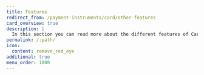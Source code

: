 ```yaml
---
title: Features
redirect_from: /payment-instruments/card/other-features
card_overview: true
description: |
  In this section you can read more about the different features of Card.
permalink: /:path/
icon:
  content: remove_red_eye
additional: true
menu_order: 1000
---
```

